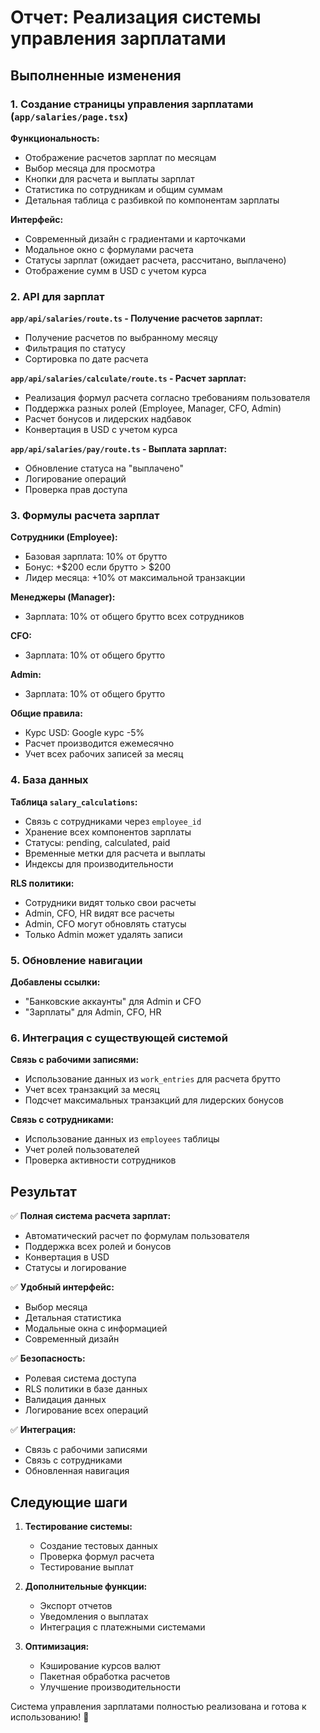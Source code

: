 # Отчет: Реализация системы управления зарплатами

## Выполненные изменения

### 1. Создание страницы управления зарплатами (`app/salaries/page.tsx`)

**Функциональность:**
- Отображение расчетов зарплат по месяцам
- Выбор месяца для просмотра
- Кнопки для расчета и выплаты зарплат
- Статистика по сотрудникам и общим суммам
- Детальная таблица с разбивкой по компонентам зарплаты

**Интерфейс:**
- Современный дизайн с градиентами и карточками
- Модальное окно с формулами расчета
- Статусы зарплат (ожидает расчета, рассчитано, выплачено)
- Отображение сумм в USD с учетом курса

### 2. API для зарплат

**`app/api/salaries/route.ts` - Получение расчетов зарплат:**
- Получение расчетов по выбранному месяцу
- Фильтрация по статусу
- Сортировка по дате расчета

**`app/api/salaries/calculate/route.ts` - Расчет зарплат:**
- Реализация формул расчета согласно требованиям пользователя
- Поддержка разных ролей (Employee, Manager, CFO, Admin)
- Расчет бонусов и лидерских надбавок
- Конвертация в USD с учетом курса

**`app/api/salaries/pay/route.ts` - Выплата зарплат:**
- Обновление статуса на "выплачено"
- Логирование операций
- Проверка прав доступа

### 3. Формулы расчета зарплат

**Сотрудники (Employee):**
- Базовая зарплата: 10% от брутто
- Бонус: +$200 если брутто > $200
- Лидер месяца: +10% от максимальной транзакции

**Менеджеры (Manager):**
- Зарплата: 10% от общего брутто всех сотрудников

**CFO:**
- Зарплата: 10% от общего брутто

**Admin:**
- Зарплата: 10% от общего брутто

**Общие правила:**
- Курс USD: Google курс -5%
- Расчет производится ежемесячно
- Учет всех рабочих записей за месяц

### 4. База данных

**Таблица `salary_calculations`:**
- Связь с сотрудниками через `employee_id`
- Хранение всех компонентов зарплаты
- Статусы: pending, calculated, paid
- Временные метки для расчета и выплаты
- Индексы для производительности

**RLS политики:**
- Сотрудники видят только свои расчеты
- Admin, CFO, HR видят все расчеты
- Admin, CFO могут обновлять статусы
- Только Admin может удалять записи

### 5. Обновление навигации

**Добавлены ссылки:**
- "Банковские аккаунты" для Admin и CFO
- "Зарплаты" для Admin, CFO, HR

### 6. Интеграция с существующей системой

**Связь с рабочими записями:**
- Использование данных из `work_entries` для расчета брутто
- Учет всех транзакций за месяц
- Подсчет максимальных транзакций для лидерских бонусов

**Связь с сотрудниками:**
- Использование данных из `employees` таблицы
- Учет ролей пользователей
- Проверка активности сотрудников

## Результат

✅ **Полная система расчета зарплат:**
- Автоматический расчет по формулам пользователя
- Поддержка всех ролей и бонусов
- Конвертация в USD
- Статусы и логирование

✅ **Удобный интерфейс:**
- Выбор месяца
- Детальная статистика
- Модальные окна с информацией
- Современный дизайн

✅ **Безопасность:**
- Ролевая система доступа
- RLS политики в базе данных
- Валидация данных
- Логирование всех операций

✅ **Интеграция:**
- Связь с рабочими записями
- Связь с сотрудниками
- Обновленная навигация

## Следующие шаги

1. **Тестирование системы:**
   - Создание тестовых данных
   - Проверка формул расчета
   - Тестирование выплат

2. **Дополнительные функции:**
   - Экспорт отчетов
   - Уведомления о выплатах
   - Интеграция с платежными системами

3. **Оптимизация:**
   - Кэширование курсов валют
   - Пакетная обработка расчетов
   - Улучшение производительности

Система управления зарплатами полностью реализована и готова к использованию! 🎉
